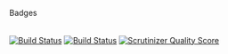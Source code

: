 

Badges
######

[![Build Status](https://travis-ci.org/PHPocket/Widgets.png?branch=master)](https://travis-ci.org/PHPocket/Widgets)
[![Build Status](https://travis-ci.org/PHPocket/Widgets.png?branch=dev)](https://travis-ci.org/PHPocket/Widgets)
[![Scrutinizer Quality Score](https://scrutinizer-ci.com/g/PHPocket/Widgets/badges/quality-score.png?s=26a55175e9c4e07b6d355511ed1dca0c8c55bbb1)](https://scrutinizer-ci.com/g/PHPocket/Widgets/)
